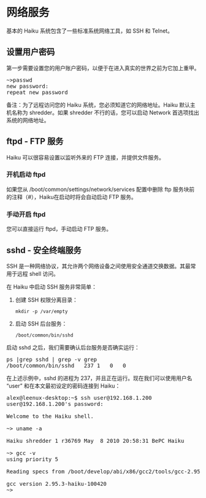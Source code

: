 # 网络服务

基本的 Haiku 系统包含了一些标准系统网络工具，如 SSH 和 Telnet。

## 设置用户密码

第一步需要设置您的用户账户密码，以便于在进入真实的世界之前为它加上重甲。

<pre>
~>passwd
new password:
repeat new password
</pre>

备注：为了远程访问您的 Haiku 系统，您必须知道它的网络地址。Haiku 默认主机名称为 shredder。如果 shredder 不行的话，您可以启动 Network 首选项找出系统的网络地址。

## ftpd - FTP 服务

Haiku 可以很容易设置以监听外来的 FTP 连接，并提供文件服务。

### 开机启动 ftpd

如果您从 /boot/common/settings/network/services 配置中删除 ftp 服务块前的注释（#），Haiku在启动时将会自动启动 FTP 服务。

### 手动开启 ftpd

您可以直接运行 ftpd，手动启动 FTP 服务。

## sshd - 安全终端服务

SSH 是一种网络协议，其允许两个网络设备之间使用安全通道交换数据。其最常用于远程 shell 访问。

在 Haiku 中启动 SSH 服务非常简单：

1. 创建 SSH 权限分离目录：

    `mkdir -p /var/empty`
	
2. 启动 SSH 后台服务：

    `/boot/common/bin/sshd`
	
启动 sshd 之后，我们需要确认后台服务是否确实运行：

<pre>
ps |grep sshd | grep -v grep
/boot/common/bin/sshd 	237	1	0	0
</pre>

在上述示例中，sshd 的进程为 237，并且正在运行。现在我们可以使用用户名 “user” 和在本文最初设定的密码连接到 Haiku：

<pre>
alex@leenux-desktop:~$ ssh user@192.168.1.200
user@192.168.1.200's password: 

Welcome to the Haiku shell.

~> uname -a

Haiku shredder 1 r36769 May  8 2010 20:58:31 BePC Haiku

~> gcc -v
using priority 5

Reading specs from /boot/develop/abi/x86/gcc2/tools/gcc-2.95.3-haiku-100420/lib/gcc-lib/i586-pc-haiku/2.95.3-haiku-100420/specs

gcc version 2.95.3-haiku-100420
~> 
</pre>
